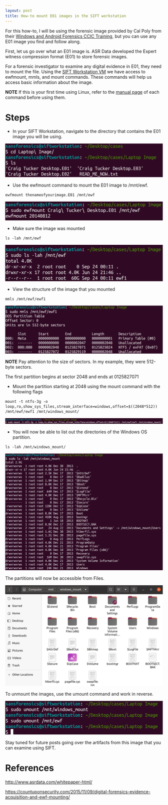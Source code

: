 ```yaml
---
layout: post
title: How-to mount E01 images in the SIFT workstation
---
```


For this how-to, I will be using the forensic image provided by Cal Poly from their [Windows and Android Forensics CCIC Training](https://cci.calpoly.edu/2019-digital-forensics-downloads), but you can use any E01 image you find and follow along. 

First, let us go over what an E01 image is. ASR Data developed the Expert witness compression format (E01) to store forensic images. 

For a forensic investigator to examine any digital evidence in E01, they need to mount the file. Using the [SIFT Workstation VM](https://www.sans.org/tools/sift-workstation/) we have access to ewfmount, mmls, and mount commands. These commands will help us access basic information about the image.

**NOTE**
If this is your first time using Linux, refer to the [manual page](https://www.man7.org/linux/man-pages/index.html) of each command before using them.

# Steps

- In your SIFT Workstation, navigate to the directory that contains the E01 image you will be using. 

![image1](/images/20210923200120SIFTVM.png)

- Use the ewfmount command to mount the E01 image to /mnt/ewf. 

```
ewfmount thenameofyourimage.E01 /mnt/ewf
```

![image2](/images/20210923200551SIFTVM.png)

- Make sure the image was mounted

```
ls -lah /mnt/ewf
```

![image3](/images/20210924112739SIFTVM.png)

- View the structure of the image that you mounted 

```
mmls /mnt/ewf/ewf1
```

![image4](/images/20210924114523SIFTVM.png)

**NOTE**
Pay attention to the size of sectors. In my example, they were 512-byte sectors.

The first partition begins at sector 2048 and ends at 0125827071

- Mount the partition starting at 2048 using the mount command with the following flags

```
mount -t ntfs-3g -o loop,ro,show_sys_files,stream_interface=windows,offset=$((2048*512)) /mnt/ewf/ewf1 /mnt/windows_mount/
```

![image5](/images/20210924160210SIFTVM.png)

- You will now be able to list out the directories of the Windows OS partition.

```
ls -lah /mnt/windows_mount/
```

![image6](/images/20210924155439SIFTVM.png)

The partitions will now be accessible from Files. 

![image7](/images/20210924161922SIFTVM.png)

To unmount the images, use the umount command and work in reverse. 

![image8](/images/20210924164438SIFTVM.png)

Stay tuned for future posts going over the artifacts from this image that you can examine using SIFT.

# References  

http://www.asrdata.com/whitepaper-html/

https://countuponsecurity.com/2015/11/09/digital-forensics-evidence-acquisition-and-ewf-mounting/

